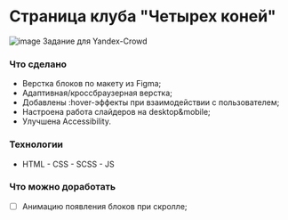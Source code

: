 # Страница клуба "Четырех коней"
![image](https://github.com/SofiermasTech/Yandex-Crowd/assets/112267778/bd930291-1880-4125-bb0c-89592fa35cbc)
Задание для Yandex-Crowd

### Что сделано
- Верстка блоков по макету из Figma;
- Адаптивная/кроссбраузерная верстка;
- Добавлены :hover-эффекты при взаимодействии с пользователем;
- Настроена работа слайдеров на desktop&mobile;
- Улучшена Accessibility.

  
### Технологии
  - HTML  - CSS - SCSS - JS

### Что можно доработать
- [ ] Анимацию появления блоков при скролле;
